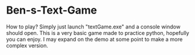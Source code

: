 # Ben-s-Text-Game
How to play? Simply just launch "textGame.exe" and a console window should open.
This is a very basic game made to practice python, hopefully you can enjoy. I may expand on the demo at some point to make a more complex version.
